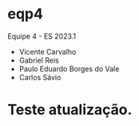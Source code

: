 # eqp4

Equipe 4 - ES 2023.1
- Vicente Carvalho
- Gabriel Reis
- Paulo Eduardo Borges do Vale
- Carlos Sávio
# Teste atualização.
